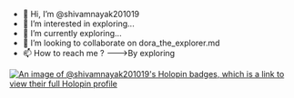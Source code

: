 - 👋 Hi, I’m @shivamnayak201019
- 👀 I’m interested in exploring...
- 🌱 I’m currently exploring...
- 💞️ I’m looking to collaborate on dora_the_explorer.md 
- 📫 How to reach me ? --->By exploring


<!---
shivamnayak201019/shivamnayak201019 is a ✨ special ✨ repository because its `README.md` (this file) appears on your GitHub profile.
You can click the Preview link to take a look at your changes.
--->
[![An image of @shivamnayak201019's Holopin badges, which is a link to view their full Holopin profile](https://holopin.me/shivamnayak201019)](https://holopin.io/@shivamnayak201019)
